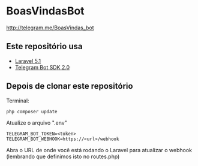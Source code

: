 # BoasVindasBot
http://telegram.me/BoasVindas_bot

## Este repositório usa

- [Laravel 5.1](https://github.com/laravel/laravel/tree/5.1)
- [Telegram Bot SDK 2.0](https://github.com/irazasyed/telegram-bot-sdk)

## Depois de clonar este repositório
Terminal:
```bash
php composer update
```

Atualize o arquivo ".env"
```
TELEGRAM_BOT_TOKEN=<token>
TELEGRAM_BOT_WEBHOOK=https://<url>/webhook
```

Abra o URL de onde você está rodando o Laravel para atualizar o webhook (lembrando que definimos isto no routes.php)
